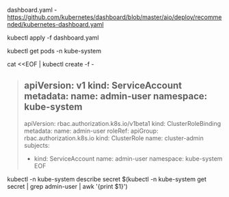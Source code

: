 dashboard.yaml - https://github.com/kubernetes/dashboard/blob/master/aio/deploy/recommended/kubernetes-dashboard.yaml

kubectl apply -f dashboard.yaml

kubectl get pods -n kube-system

cat <<EOF | kubectl create -f -
> apiVersion: v1
> kind: ServiceAccount
> metadata:
>   name: admin-user
>   namespace: kube-system
> ---
> apiVersion: rbac.authorization.k8s.io/v1beta1
> kind: ClusterRoleBinding
> metadata:
>   name: admin-user
> roleRef:
>   apiGroup: rbac.authorization.k8s.io
>   kind: ClusterRole
>   name: cluster-admin
> subjects:
> - kind: ServiceAccount
>   name: admin-user
>   namespace: kube-system
> EOF


 kubectl -n kube-system describe secret $(kubectl -n kube-system get secret | grep admin-user | awk '{print $1}')
 
 



